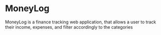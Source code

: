 # MoneyLog
MoneyLog is a finance tracking web application, that allows a user to track their income, expenses, and filter accordingly to the categories
